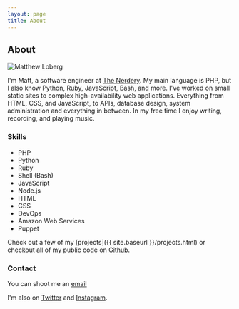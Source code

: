 ```yaml
---
layout: page
title: About
---
```

<h2 class="text-center-xs">About</h2>

<img class="center-block" src="{{ site.baseurl }}/assets/images/profile3.jpg" alt="Matthew Loberg">

I'm Matt, a software engineer at [The Nerdery](http://www.nerdery.com/people#rb). My main language is PHP, but I also know Python, Ruby, JavaScript, Bash, and more. I've worked on small static sites to complex high-availability web applications. Everything from HTML, CSS, and JavaScript, to APIs, database design, system administration and everything in between.
In my free time I enjoy writing, recording, and playing music.

### Skills

* PHP
* Python
* Ruby
* Shell (Bash)
* JavaScript
* Node.js
* HTML
* CSS
* DevOps
* Amazon Web Services
* Puppet

Check out a few of my [projects]({{ site.baseurl }}/projects.html) or checkout all of my public code on [Github](https://github.com/mloberg).

### Contact

You can shoot me an [email](ma&#105;lto&#58;m&#64;&#109;lo&#98;&#37;65%&#55;2g&#46;&#99;&#111;m)

I'm also on [Twitter](https://twitter.com/mloberg) and [Instagram](http://instagram.com/mloberg).

